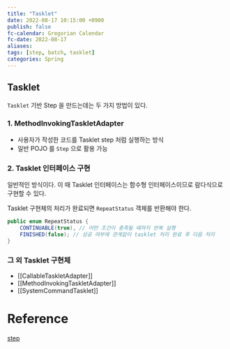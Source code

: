 ```yaml
---
title: "Tasklet"
date: 2022-08-17 10:15:00 +0900
publish: false
fc-calendar: Gregorian Calendar
fc-date: 2022-08-17
aliases: 
tags: [step, batch, tasklet]
categories: Spring
---
```


## Tasklet

`Tasklet` 기반 Step 을 만드는데는 두 가지 방법이 있다.

### 1. MethodInvokingTaskletAdapter

- 사용자가 작성한 코드를 Tasklet step 처럼 실행하는 방식
- 일반 POJO 를 `Step` 으로 활용 가능

### 2. Tasklet 인터페이스 구현

일반적인 방식이다. 이 때 Tasklet 인터페이스는 함수형 인터페이스이므로 람다식으로 구현할 수 있다.

Tasklet 구현체의 처리가 완료되면 `RepeatStatus` 객체를 반환해야 한다.

```java
public enum RepeatStatus {
	CONTINUABLE(true), // 어떤 조건이 충족될 때까지 반복 실행
	FINISHED(false); // 성공 여부에 관계없이 tasklet 처리 완료 후 다음 처리
}
```

### 그 외 Tasklet 구현체

- [[CallableTaskletAdapter]]
- [[MethodInvokingTaskletAdapter]]
- [[SystemCommandTasklet]]

# Reference

[step](https://velog.io/@s2moon98/Spring-Batch%EC%97%90%EC%84%9C-Job%EA%B3%BC-Step)
